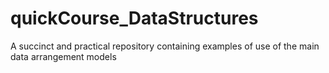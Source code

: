 # quickCourse_DataStructures
A succinct and practical repository containing examples of use of the main data arrangement models
